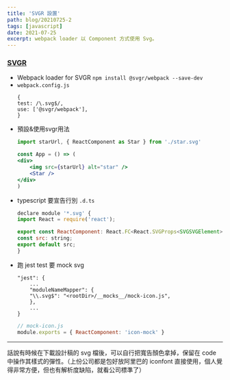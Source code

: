 ```yaml
---
title: 'SVGR 設置'
path: blog/20210725-2
tags: [javascript]
date: 2021-07-25
excerpt: webpack loader 以 Component 方式使用 Svg。
---
```


### [SVGR](https://www.npmjs.com/package/@svgr/webpack)
* Webpack loader for SVGR
    `npm install @svgr/webpack --save-dev`
* `webpack.config.js`
    ```
    {
    test: /\.svg$/,
    use: ['@svgr/webpack'],
    }
    ```
* 預設&使用svgr用法
    ```jsx
    import starUrl, { ReactComponent as Star } from './star.svg'
    
    const App = () => (
    <div>
        <img src={starUrl} alt="star" />
        <Star />
    </div>
    )
    ```
* typescript 要宣告行別 `.d.ts`
    ```javascript
    declare module '*.svg' {
    import React = require('react');

    export const ReactComponent: React.FC<React.SVGProps<SVGSVGElement>>;
    const src: string;
    export default src;
    }
    ```
* 跑 jest test 要 mock svg
    ```
    "jest": {
        ...
        "moduleNameMapper": {
        "\\.svg$": "<rootDir>/__mocks__/mock-icon.js",
        },
        ...
    }
    ```
    ```javascript
    // mock-icon.js
    module.exports = { ReactComponent: 'icon-mock' }
    ```

---

話說有時候在下載設計稿的 svg 檔後，可以自行把寬告顏色拿掉，保留在 code 中操作其樣式的彈性。（上份公司都是包好放阿里巴的 iconfont 直接使用，個人覺得非常方便，但也有解析度缺陷，就看公司標準了）